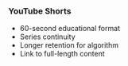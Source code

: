 ### YouTube Shorts
- 60-second educational format
- Series continuity
- Longer retention for algorithm
- Link to full-length content
